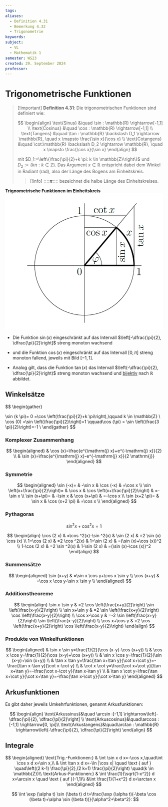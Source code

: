 ```yaml
---
tags: 
aliases:
  - Definition 4.31
  - Bemerkung 4.32
  - Trigonometrie
keywords: 
subject:
  - VL
  - Mathematik 1
semester: WS23
created: 29. September 2024
professor:
---
```

 

# Trigonometrische Funktionen

> [!important] **Definition 4.31**: Die trigonometrischen Funktionen sind definiert wie:
> 
> $$
> \begin{align}
> \text{Sinus} &\quad \sin : \mathbb{R} \rightarrow[-1,1] \\
> \text{Cosinus} &\quad \cos : \mathbb{R} \rightarrow[-1,1]  \\
> \text{Tangens} &\quad \tan : \mathbb{R} \backslash D_1 \rightarrow \mathbb{R}, \quad x \mapsto \frac{\sin x}{\cos x} \\
> \text{Cotangens} &\quad \cot:\mathbb{R} \backslash D_2 \rightarrow \mathbb{R}, \quad x \mapsto \frac{\cos x}{\sin x}
> \end{align}
> $$
> 
> mit $D_1:=\left\{\frac{\pi}{2}+k \pi: k \in \mathbb{Z}\right\}$ und $D_2:=\{k \pi: k \in \mathbb{Z}\}$.
> Das Argument $x \in \mathbb{R}$ entspricht dabei dem Winkel in Radiant (rad), also der Länge des Bogens am Einheitskreis.
> > [!info] **==$\pi$==** bezeichnet die halbe Länge des Einheitskreises.

**Trignometrische Funktionen im Einheitskreis**
![invert_dark|500](assets/Einheitskreis.png)

- Die Funktion $\sin(x)$ eingeschränkt auf das Intervall $\left[-\dfrac{\pi}{2}, \dfrac{\pi}{2}\right]$ streng monoton wachsend
- und die Funktion $\cos (x)$ eingeschränkt auf das Intervall $[0, \pi]$ streng monoton fallend, jeweils mit Bild $[-1,1]$. 

- Analog gilt, dass die Funktion $\tan (x)$ das Intervall $\left(-\dfrac{\pi}{2}, \dfrac{\pi}{2}\right)$ streng monoton wachsend und [bijektiv](Algebra/Abbild.md) nach $\mathbb{R}$ abbildet.

## Winkelsätze

$$
\begin{gather}

\sin (k \pi)= 0 =\cos \left(\frac{\pi}{2}+k \pi\right),\qquad k \in \mathbb{Z} \\
\cos (0) =\sin \left(\frac{\pi}{2}\right)=1 \qquad\cos (\pi) = \sin \left(\frac{3 \pi}{2}\right)=-1 \\
\end{gather}
$$

### Komplexer Zusammenhang

$$
\begin{aligned}
& \cos (x)=\frac{e^{\mathrm{j} x}+e^{-\mathrm{j} x}}{2} \\
& \sin (x)=\frac{e^{\mathrm{j} x}-e^{-\mathrm{j} x}}{2 \mathrm{j}}
\end{aligned}
$$

### Symmetrie

$$
\begin{aligned}
\sin (-x)= & -\sin x & \cos (-x) & =\cos x \\
\sin \left(x+\frac{\pi}{2}\right)= & \cos x & \cos \left(x+\frac{\pi}{2}\right) & =-\sin x \\
\sin (x+\pi)= & -\sin x & \cos (x+\pi) & =-\cos x \\
\sin (x+2 \pi)= & \sin x & \cos (x+2 \pi) & =\cos x \\
\end{aligned}
$$

### Pythagoras

$$
\sin ^{2} x+\cos ^{2} x=1
$$

$$
\begin{align} 
\cos (2 x) & =\cos ^2(x)-\sin ^2(x) & \sin (2 x) & =2 \sin (x) \cos (x) \\
1+\cos (2 x) & =2 \cos ^2(x) & 1+\sin (2 x) & =(\sin (x)+\cos (x))^2 \\
1-\cos (2 x) & =2 \sin ^2(x) & 1-\sin (2 x) & =(\sin (x)-\cos (x))^2
\end{align} 
$$

### Summensätze

$$
\begin{aligned}
\sin (x+y) & =\sin x \cos y+\cos x \sin y \\
\cos (x+y) & =\cos x \cos y-\sin x \sin y \\
\end{aligned}
$$

### Additionstheoreme

$$
\begin{align}
\sin x-\sin y & =2 \cos \left(\frac{x+y}{2}\right) \sin \left(\frac{x-y}{2}\right) \\
\sin x+\sin y & =2 \sin \left(\frac{x+y}{2}\right) \cos \left(\frac{x-y}{2}\right) \\
\cos x-\cos y & =-2 \sin \left(\frac{x+y}{2}\right) \sin \left(\frac{x-y}{2}\right) \\
\cos x+\cos y & =2 \cos \left(\frac{x+y}{2}\right) \cos \left(\frac{x-y}{2}\right)
\end{align}
$$

### Produkte von Winkelfunktionen

$$
\begin{aligned}
& \sin x \sin y=\frac{1}{2}(\cos (x-y)-\cos (x+y)) \\
& \cos x \cos y=\frac{1}{2}(\cos (x-y)+\cos (x+y)) \\
& \sin x \cos y=\frac{1}{2}(\sin (x-y)+\sin (x+y)) \\
& \tan x \tan y=\frac{\tan x+\tan y}{\cot x+\cot y}=-\frac{\tan x-\tan y}{\cot x-\cot y} \\
& \cot x \cot y=\frac{\cot x+\cot y}{\tan x+\tan y}=-\frac{\cot x-\cot y}{\tan x-\tan y} \\
& \tan x \cot y=\frac{\tan x+\cot y}{\cot x+\tan y}=-\frac{\tan x-\cot y}{\cot x-\tan y}
\end{aligned}
$$

## Arkusfunktionen

Es gibt daher jeweils Umkehrfunktionen, genannt Arkusfunktionen:

$$
\begin{align}
\text{Arkussinus}&\quad \arcsin :[-1,1] \rightarrow\left[-\dfrac{\pi}{2}, \dfrac{\pi}{2}\right] \\
\text{Arkuscosinus}&\quad\arccos :[-1,1] \rightarrow[0, \pi]\\
\text{Arkustangens}&\quad\arctan : \mathbb{R} \rightarrow\left(-\dfrac{\pi}{2}, \dfrac{\pi}{2}\right)
\end{align}
$$

## Integrale


$$
\begin{aligned}
\text{Trig.-Funktionen:} & \int \sin x d x=-\cos x,\quad\int \cos x d x=\sin x,\\
& \int \tan x d x=-\ln |\cos x| \quad \text { auf } \quad\left((2 k-1) \frac{\pi}{2},(2 k+1) \frac{\pi}{2}\right) \quad(k \in \mathbb{Z})\\
\text{Arkus-Funktionen:} &  \int \frac{1}{\sqrt{1-x^2}} d x=\arcsin x \quad \text { auf }(-1,1)\\
&\int \frac{1}{1+x^2} d x=\arctan x
\end{aligned}
$$


$$
\int \exp (\alpha t) \sin (\beta t) d t=\frac{\exp (\alpha t)(-\beta \cos (\beta t)+\alpha \sin (\beta t))}{\alpha^2+\beta^2}:
$$
